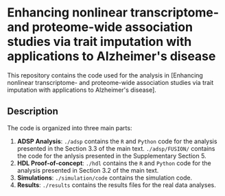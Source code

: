 # Enhancing nonlinear transcriptome- and proteome-wide association studies via trait imputation with applications to Alzheimer's disease
This repository contains the code used for the analysis in [Enhancing nonlinear transcriptome- and proteome-wide association studies via trait imputation with applications to Alzheimer's disease].


## Description
The code is organized into three main parts:
1. **ADSP Analysis**: `./adsp` contains the `R` and `Python` code for the analysis presented in the Section 3.3 of the main text. `./adsp/FUSION/` contains the code for the anlysis presented in the Supplementary Section 5.
2. **HDL Proof-of-concept**: `./hdl` contains the `R` and `Python` code for the analysis presented in Section 3.2 of the main text.
3. **Simulations**: `./simulation/code` contains the simulation code.
4. **Results**: `./results` contains the results files for the real data analyses.
